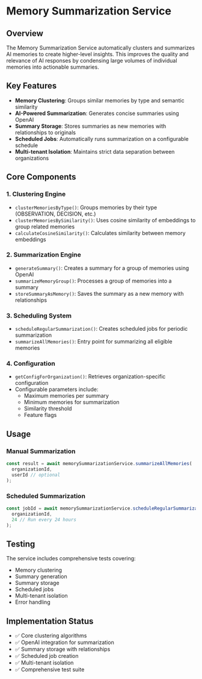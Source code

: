 # Memory Summarization Service

## Overview
The Memory Summarization Service automatically clusters and summarizes AI memories to create higher-level insights. This improves the quality and relevance of AI responses by condensing large volumes of individual memories into actionable summaries.

## Key Features
- **Memory Clustering**: Groups similar memories by type and semantic similarity
- **AI-Powered Summarization**: Generates concise summaries using OpenAI
- **Summary Storage**: Stores summaries as new memories with relationships to originals
- **Scheduled Jobs**: Automatically runs summarization on a configurable schedule
- **Multi-tenant Isolation**: Maintains strict data separation between organizations

## Core Components

### 1. Clustering Engine
- `clusterMemoriesByType()`: Groups memories by their type (OBSERVATION, DECISION, etc.)
- `clusterMemoriesBySimilarity()`: Uses cosine similarity of embeddings to group related memories
- `calculateCosineSimilarity()`: Calculates similarity between memory embeddings

### 2. Summarization Engine
- `generateSummary()`: Creates a summary for a group of memories using OpenAI
- `summarizeMemoryGroup()`: Processes a group of memories into a summary
- `storeSummaryAsMemory()`: Saves the summary as a new memory with relationships

### 3. Scheduling System
- `scheduleRegularSummarization()`: Creates scheduled jobs for periodic summarization
- `summarizeAllMemories()`: Entry point for summarizing all eligible memories

### 4. Configuration
- `getConfigForOrganization()`: Retrieves organization-specific configuration
- Configurable parameters include:
  - Maximum memories per summary
  - Minimum memories for summarization
  - Similarity threshold
  - Feature flags

## Usage

### Manual Summarization
```typescript
const result = await memorySummarizationService.summarizeAllMemories(
  organizationId,
  userId // optional
);
```

### Scheduled Summarization
```typescript
const jobId = await memorySummarizationService.scheduleRegularSummarization(
  organizationId,
  24 // Run every 24 hours
);
```

## Testing
The service includes comprehensive tests covering:
- Memory clustering
- Summary generation
- Summary storage
- Scheduled jobs
- Multi-tenant isolation
- Error handling

## Implementation Status
- ✅ Core clustering algorithms
- ✅ OpenAI integration for summarization
- ✅ Summary storage with relationships
- ✅ Scheduled job creation
- ✅ Multi-tenant isolation
- ✅ Comprehensive test suite
